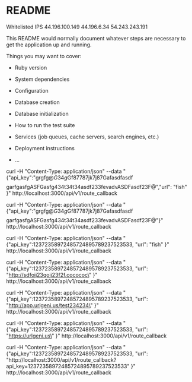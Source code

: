 # README

Whitelisted IPS
44.196.100.149
44.196.6.34
54.243.243.191




This README would normally document whatever steps are necessary to get the
application up and running.

Things you may want to cover:

* Ruby version

* System dependencies

* Configuration

* Database creation

* Database initialization

* How to run the test suite

* Services (job queues, cache servers, search engines, etc.)

* Deployment instructions

* ...




curl -H "Content-Type: application/json" --data "{\"api_key\":\"grgfg@$G34g$Gf87787jk7j87Gafasdfasdf$$$$garfgasfgASFGasfg434t34t34asdf233fevadvASDFasdf23F@\",\"url\": "fish" }" http://localhost:3000/api/v1/route_callback



curl -H "Content-Type: application/json" --data "{\"api_key\":\"grgfg@$G34g$Gf87787jk7j87Gafasdfasdf$$$$garfgasfgASFGasfg434t34t34asdf233fevadvASDFasdf23F@\"}" http://localhost:3000/api/v1/route_callback


curl -H "Content-Type: application/json" --data "{\"api_key\":12372358972485724895789237523533, \"url\": \"fish\" }" http://localhost:3000/api/v1/route_callback


curl -H "Content-Type: application/json" --data "{\"api_key\":12372358972485724895789237523533, \"url\": \"http://sdfoij23qoij23f2f.cocococ\" }" http://localhost:3000/api/v1/route_callback

curl -H "Content-Type: application/json" --data "{\"api_key\":12372358972485724895789237523533, \"url\": \"http://app.urlgeni.us/test234234\" }" http://localhost:3000/api/v1/route_callback

curl -H "Content-Type: application/json" --data "{\"api_key\":12372358972485724895789237523533, \"url\": \"https://urlgeni.us\" }" http://localhost:3000/api/v1/route_callback


curl -H "Content-Type: application/json" --data "{\"api_key\":12372358972485724895789237523533, \"url\": \"http://localhost:3000/api/v1/route_callback?api_key=12372358972485724895789237523533\" }" http://localhost:3000/api/v1/route_callback

